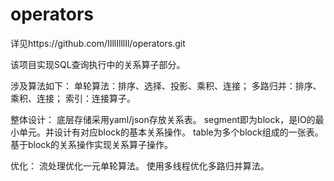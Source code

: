 # operators

详见https://github.com/IIllIlllIl/operators.git

该项目实现SQL查询执行中的关系算子部分。

涉及算法如下：
单轮算法：排序、选择、投影、乘积、连接；
多路归并：排序、乘积、连接；
索引：连接算子。

整体设计：
底层存储采用yaml/json存放关系表。
segment即为block，是IO的最小单元。并设计有对应block的基本关系操作。
table为多个block组成的一张表。基于block的关系操作实现关系算子操作。

优化：
流处理优化一元单轮算法。
使用多线程优化多路归并算法。
